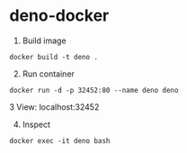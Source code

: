 # deno-docker

1. Build image
```
docker build -t deno .
```

2. Run container
```
docker run -d -p 32452:80 --name deno deno
```

3 View:
localhost:32452

4. Inspect
```
docker exec -it deno bash
```
